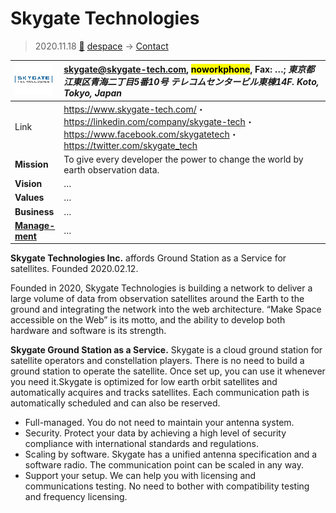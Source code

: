 # Skygate Technologies
> 2020.11.18 [🚀](../index/index.md) [despace](index.md) → [Contact](contact.md)

|[![](f/con/s/skygate_tech_logo1_thumb.png)](f/con/s/skygate_tech_logo1.png)|<skygate@skygate-tech.com>, <mark>noworkphone</mark>, Fax: …; *東京都江東区青海二丁目5番10号 テレコムセンタービル東棟14F. Koto, Tokyo, Japan*|
|:--|:--|
|Link|<https://www.skygate-tech.com/>・ <https://linkedin.com/company/skygate-tech>・ <https://www.facebook.com/skygatetech>・ <https://twitter.com/skygate_tech>|
|**Mission**|To give every developer the power to change the world by earth observation data.|
|**Vision**|…|
|**Values**|…|
|**Business**|…|
|**[Manage-<br>ment](mgmt.md)**|…|

**Skygate Technologies Inc.** affords Ground Station as a Service for satellites. Founded 2020.02.12.

Founded in 2020, Skygate Technologies is building a network to deliver a large volume of data from observation satellites around the Earth to the ground and integrating the network into the web architecture. “Make Space accessible on the Web” is its motto, and the ability to develop both hardware and software is its strength.

**Skygate Ground Station as a Service.** Skygate is a cloud ground station for satellite operators and constellation players. There is no need to build a ground station to operate the satellite. Once set up, you can use it whenever you need it.Skygate is optimized for low earth orbit satellites and automatically acquires and tracks satellites. Each communication path is automatically scheduled and can also be reserved.

   - Full-managed. You do not need to maintain your antenna system.
   - Security. Protect your data by achieving a high level of security compliance with international standards and regulations.
   - Scaling by software. Skygate has a unified antenna specification and a software radio. The communication point can be scaled in any way.
   - Support your setup. We can help you with licensing and communications testing. No need to bother with compatibility testing and frequency licensing.

<p style="page-break-after:always"> </p>

